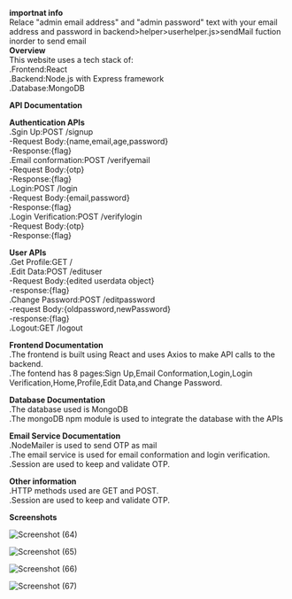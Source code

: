 **importnat info**  
Relace "admin email address" and "admin password" text with your email address and password in backend>helper>userhelper.js>sendMail fuction inorder to send email  
**Overview**  
This website uses a tech stack of:  
.Frontend:React  
.Backend:Node.js with Express framework  
.Database:MongoDB  
  
**API Documentation**

**Authentication APIs**  
.Sgin Up:POST /signup  
-Request Body:{name,email,age,password}  
-Response:{flag}  
.Email conformation:POST /verifyemail    
-Request Body:{otp}  
-Response:{flag}  
.Login:POST /login  
-Request Body:{email,password}  
-Response:{flag}  
.Login Verification:POST /verifylogin  
-Request Body:{otp}  
-Response:{flag}  
  
**User APIs**  
.Get Profile:GET /  
.Edit Data:POST /edituser  
-Request Body:{edited userdata object}  
-response:{flag}  
.Change Password:POST /editpassword  
-request Body:{oldpassword,newPassword}  
-response:{flag}  
.Logout:GET /logout  
  
**Frontend Documentation**  
.The frontend is built using React and uses Axios to make API calls to the backend.  
.The fontend has 8 pages:Sign Up,Email Conformation,Login,Login Verification,Home,Profile,Edit Data,and Change Password.  
  
**Database Documentation**  
.The database used is MongoDB  
.The mongoDB npm module is used to integrate the database with the APIs  
  
**Email Service Documentation**  
.NodeMailer is used to send OTP as mail  
.The email service is used for email conformation and login verification.  
.Session are used to keep and validate OTP.  
  
**Other information**  
.HTTP methods used are GET and POST.  
.Session are used to keep and validate OTP.  
  

**Screenshots**  
  
![Screenshot (64)](https://github.com/user-attachments/assets/0ba81361-acd0-43b0-9ad7-d8f5340abd69)  
  

![Screenshot (65)](https://github.com/user-attachments/assets/673e212e-59e0-419a-8976-62c167d02521)  
  
![Screenshot (66)](https://github.com/user-attachments/assets/d80219a2-add8-4db3-8fac-235ccf33434e)  

![Screenshot (67)](https://github.com/user-attachments/assets/68d4cffc-b2c9-4d45-b4d0-d5ea816dd7df)  
